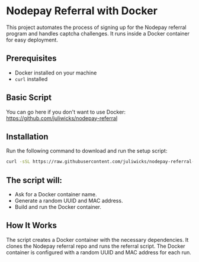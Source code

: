 # Nodepay Referral with Docker

This project automates the process of signing up for the Nodepay referral program and handles captcha challenges. It runs inside a Docker container for easy deployment.

## Prerequisites

- Docker installed on your machine
- `curl` installed

## Basic Script

You can go here if you don't want to use Docker: https://github.com/juliwicks/nodepay-referral

## Installation

Run the following command to download and run the setup script:

```bash
curl -sSL https://raw.githubusercontent.com/juliwicks/nodepay-referral-with-docker/refs/heads/main/start.sh -o start.sh && chmod +x start.sh && ./start.sh
```
## The script will:

- Ask for a Docker container name.
- Generate a random UUID and MAC address.
- Build and run the Docker container.

## How It Works

The script creates a Docker container with the necessary dependencies.
It clones the Nodepay referral repo and runs the referral script.
The Docker container is configured with a random UUID and MAC address for each run.
